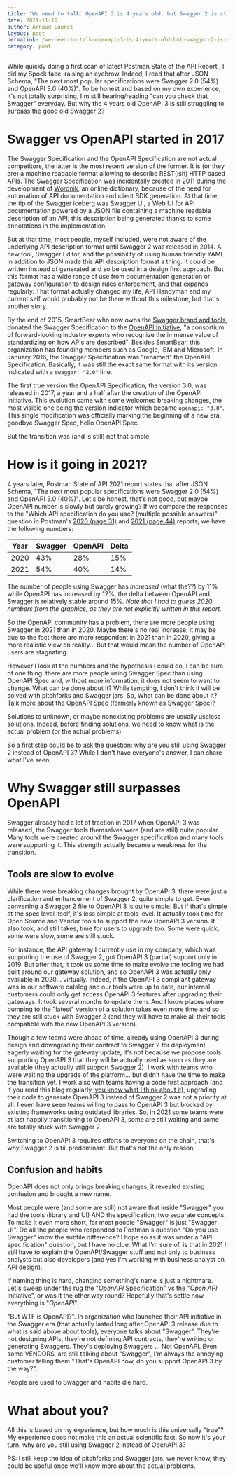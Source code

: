 ```yaml
---
title: "We need to talk: OpenAPI 3 is 4 years old, but Swagger 2 is still predominant"
date: 2021-11-10
author: Arnaud Lauret
layout: post
permalink: /we-need-to-talk-openapi-3-is-4-years-old-but-swagger-2-is-still-predominant/
category: post
---
```


While quickly doing a first scan of latest Postman State of the API Report , I did my Spock face, raising an eyebrow.
Indeed, I read that after JSON Schema, "The next most popular specifications were Swagger 2.0 (54%) and OpenAPI 3.0 (40%)".
To be honest and based on my own experience, it's not totally surprising, I'm still hearing/reading "can you check that Swagger" everyday.
But why the 4 years old OpenAPI 3 is still struggling to surpass the good old Swagger 2?
<!--more-->

# Swagger vs OpenAPI started in 2017

The Swagger Specification and the OpenAPI Specification are not actual competitors, the latter is the most recent version of the former.
It is (or they are) a machine readable format allowing to describe REST(ish) HTTP based APIs.
The Swagger Specification was incidentally created in 2011 during the development of [Wordnik](https://www.wordnik.com/), an online dictionary, because of the need for automation of API documentation and client SDK generation.
At that time, the tip of the Swagger iceberg was Swagger UI, a Web UI for API documentation powered by a JSON file containing a machine readable description of an API; this description being generated thanks to some annotations in the implementation.

But at that time, most people, myself included, were not aware of the underlying API description format until Swagger 2 was released in 2014.
A new tool, Swagger Editor, and the possibility of using human friendly YAML in addition to JSON made this API description format a thing.
It could be written instead of generated and so be used in a design first approach.
But this format has a wide range of use from documentation generation or gateway configuration to design rules enforcement, and that expands regularly.
That format actually changed my life, API Handyman and my current self would probably not be there without this milestone, but that's another story.

By the end of 2015, SmartBear who now owns the [Swagger brand and tools](https://swagger.io/), donated the Swagger Specification to the [OpenAPI Initiative](https://www.openapis.org/), "a consortium of forward-looking industry experts who recognize the immense value of standardizing on how APIs are described". Besides SmartBear, this organization has founding members such as Google, IBM and Microsoft.
In January 2016, the Swagger Specification was "renamed" the OpenAPI Specification.
Basically, it was still the exact same format with its version indicated with a `swagger: "2.0"` line.

The first true version the OpenAPI Specification, the version 3.0, was released in 2017, a year and a half after the creation of the OpenAPI Initiative.
This evolution came with some welcomed breaking changes, the  most visible one being the version indicator which became `openapi: "3.0"`.
This single modification was officially marking the beginning of a new era, goodbye Swagger Spec, hello OpenAPI Spec.

But the transition was (and is still) not that simple. 

# How is it going in 2021?

4 years later, Postman State of API 2021 report states that after JSON Schema, "The next most popular specifications were Swagger 2.0 (54%) and OpenAPI 3.0 (40%)".
Let's be honest, that's not good, but maybe OpenAPI number is slowly but surely growing?
If we compare the responses to the "Which API specification do you use? (multiple possible answers)" question in Postman's [2020 (page 31)](https://www.postman.com/state-of-api-report-2020.pdf) and [2021 (page 44)](https://www.postman.com/assets/api-survey-2021/postman-state-of-api-2021.pdf) reports, we have the following numbers:

| Year | Swagger | OpenAPI | Delta |
|------|---------|---------|-------|
| 2020 |  43%    |   28%   |  15%  |
| 2021 |  54%    |   40%   |  14%  |

The number of people using Swagger has _increased_ (what the??) by 11% while OpenAPI has increased by 12%, the delta between OpenAPI and Swagger is relatively stable around 15%.
_Note that I had to guess 2020 numbers from the graphics, as they are not explicitly written in this report._

So the OpenAPI community has a problem, there are more people using Swagger in 2021 than in 2020.
Maybe there's no real increase, it may be due to the fact there are more respondent in 2021 than in 2020, giving a more realistic view on reality...
But that would mean the number of OpenAPI users are stagnating.

However I look at the numbers and the hypothesis I could do, I can be sure of one thing: there are more people using Swagger Spec than using OpenAPI Spec and, without more information, it does not seem to want to change.
What can be done about it?
While tempting, I don't think it will be solved with pitchforks and Swagger jars.
So, What can be done about it?
Talk more about the OpenAPI Spec (formerly known as Swagger Spec)?

Solutions to unknown, or maybe nonexisting problems are usually useless solutions.
Indeed, before finding solutions, we need to know what is the actual problem (or the actual problems).

So a first step could be to ask the question: why are you still using Swagger 2 instead of OpenAPI 3?
While I don't have everyone's answer, I can share what I've seen.

# Why Swagger still surpasses OpenAPI

Swagger already had a lot of traction in 2017 when OpenAPI 3 was released, the Swagger tools themselves were (and are still) quite popular.
Many tools were created around the Swagger specification and many tools were supporting it.
This strength actually became a weakness for the transition.

## Tools are slow to evolve

While there were breaking changes brought by OpenAPI 3, there were just a clarification and enhancement of Swagger 2, quite simple to get.
Even converting a Swagger 2 file to OpenAPI 3 is quite simple.
But if that's simple at the spec level itself, it's less simple at tools level.
It actually took time for Open Source and Vendor tools to support the new OpenAPI 3 version.
It also took, and still takes, time for users to upgrade too. 
Some were quick, some were slow, some are still stuck.

For instance, the API gateway I currently use in my company, which was supporting the use of Swagger 2, got OpenAPI 3 (partial) support only in 2019.
But after that, it took us some time to make evolve the tooling we had built around our gateway solution, and so OpenAPI 3 was actually only available in 2020... virtually.
Indeed, if the OpenAPI 3 compliant gateway was in our software catalog and our tools were up to date, our internal customers could only get access OpenAPI 3 features after upgrading their gateways.
It took several months to update them.
And I know places where bumping to the "latest" version of a solution takes even more time and so they are still stuck with Swagger 2 (and they will have to make all their tools compatible with the new OpenAPI 3 version).

Though a few teams were ahead of time, already using OpenAPI 3 during design and downgrading their contract to Swagger 2 for deployment, eagerly waiting for the gateway update, it's not because we propose tools supporting OpenAPI 3 that they will be actually used as soon as they are available (they actually still support Swagger 2).
I work with teams who were waiting the upgrade of the platform... but didn't have the time to make the transition yet.
I work also with teams having a code first approach (and if you read this blog regularly, [you know what I think about it](/6-reasons-why-generating-openapi-from-code-when-designing-and-documenting-apis-sucks/)), upgrading their code to generate OpenAPI 3 instead of Swagger 2 was not a priority at all.
I even have seen teams willing to pass to OpenAPI 3 but blocked by existing frameworks using outdated libraries.
So, in 2021 some teams were at last happily transitioning to OpenAPI 3, some are still waiting and some are totally stuck with Swagger 2.

Switching to OpenAPI 3 requires efforts to everyone on the chain, that's why Swagger 2 is till predominant.
But that's not the only reason.

## Confusion and habits

OpenAPI does not only brings breaking changes, it revealed existing confusion and brought a new name.

Most people were (and some are still) not aware that inside "Swagger" you had the tools (library and UI) AND the specification, two separate concepts.
To make it even more short, for most people "Swagger" is just "Swagger UI".
Do all the people who responded to Postman's question "Do you use Swagger" know the subtile difference?
I hope so as it was under a "API specification" question, but I have no clue.
What I'm sure of, is that in 2021 I still have to explain the OpenAPI/Swagger stuff and not only to business analysts but also developers (and yes I'm working with business analyst on API design).

If naming thing is hard, changing something's name is just a nightmare.
Let's sweep under the rug the "*OpenAPI* Specification" vs the "*Open API* Initiative", or was it the other way round?
Hopefully that's settle now everything is "*OpenAPI*".

"But WTF is OpenAPI?".
In organization who launched their API initiative in the Swagger era (that actually lasted long after OpenAPI 3 release due to what is said above about tools), everyone talks about "Swagger".
They're not designing APIs, they're not defining API contracts, they're writing or generating Swaggers.
They's deploying Swaggers ...
Not OpenAPI.
Even some VENDORS, are still talking about "Swagger", I'm always the annoying customer telling them "That's OpenAPI now, do you support OpenAPI 3 by the way?".

People are used to Swagger and habits die hard.

# What about you?

All this is based on my experience, but how much is this universally "true"?
My experience does not make this an actual scientific fact.
So now it's your turn, why are you still using Swagger 2 instead of OpenAPI 3?

PS: I still keep the idea of pitchforks and Swagger jars, we never know, they could be useful once we'll know more about the actual problems.